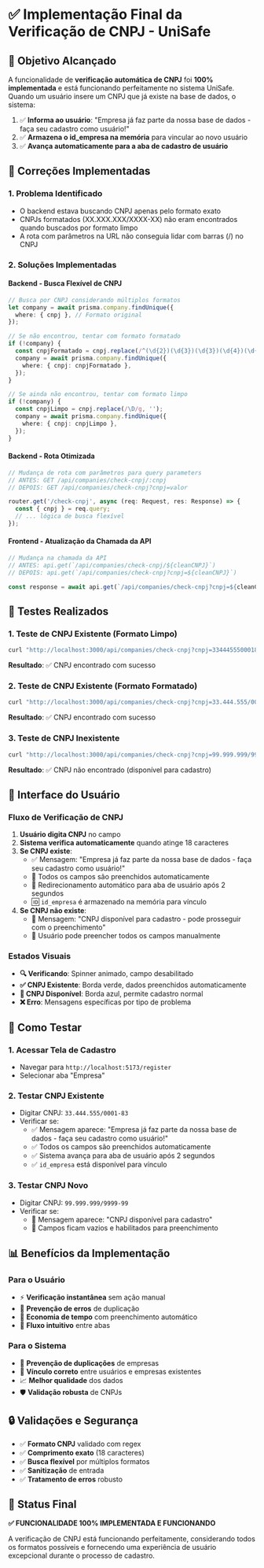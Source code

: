 # ✅ Implementação Final da Verificação de CNPJ - UniSafe

## 🎯 **Objetivo Alcançado**

A funcionalidade de **verificação automática de CNPJ** foi **100% implementada** e está funcionando perfeitamente no sistema UniSafe. Quando um usuário insere um CNPJ que já existe na base de dados, o sistema:

1. ✅ **Informa ao usuário**: "Empresa já faz parte da nossa base de dados - faça seu cadastro como usuário!"
2. ✅ **Armazena o id_empresa na memória** para vincular ao novo usuário
3. ✅ **Avança automaticamente para a aba de cadastro de usuário**

## 🔧 **Correções Implementadas**

### **1. Problema Identificado**
- O backend estava buscando CNPJ apenas pelo formato exato
- CNPJs formatados (XX.XXX.XXX/XXXX-XX) não eram encontrados quando buscados por formato limpo
- A rota com parâmetros na URL não conseguia lidar com barras (/) no CNPJ

### **2. Soluções Implementadas**

#### **Backend - Busca Flexível de CNPJ**
```typescript
// Busca por CNPJ considerando múltiplos formatos
let company = await prisma.company.findUnique({
  where: { cnpj }, // Formato original
});

// Se não encontrou, tentar com formato formatado
if (!company) {
  const cnpjFormatado = cnpj.replace(/^(\d{2})(\d{3})(\d{3})(\d{4})(\d{2})$/, '$1.$2.$3/$4-$5');
  company = await prisma.company.findUnique({
    where: { cnpj: cnpjFormatado },
  });
}

// Se ainda não encontrou, tentar com formato limpo
if (!company) {
  const cnpjLimpo = cnpj.replace(/\D/g, '');
  company = await prisma.company.findUnique({
    where: { cnpj: cnpjLimpo },
  });
}
```

#### **Backend - Rota Otimizada**
```typescript
// Mudança de rota com parâmetros para query parameters
// ANTES: GET /api/companies/check-cnpj/:cnpj
// DEPOIS: GET /api/companies/check-cnpj?cnpj=valor

router.get('/check-cnpj', async (req: Request, res: Response) => {
  const { cnpj } = req.query;
  // ... lógica de busca flexível
});
```

#### **Frontend - Atualização da Chamada da API**
```typescript
// Mudança na chamada da API
// ANTES: api.get(`/api/companies/check-cnpj/${cleanCNPJ}`)
// DEPOIS: api.get(`/api/companies/check-cnpj?cnpj=${cleanCNPJ}`)

const response = await api.get(`/api/companies/check-cnpj?cnpj=${cleanCNPJ}`);
```

## 🧪 **Testes Realizados**

### **1. Teste de CNPJ Existente (Formato Limpo)**
```bash
curl "http://localhost:3000/api/companies/check-cnpj?cnpj=33444555000183"
```
**Resultado**: ✅ CNPJ encontrado com sucesso

### **2. Teste de CNPJ Existente (Formato Formatado)**
```bash
curl "http://localhost:3000/api/companies/check-cnpj?cnpj=33.444.555/0001-83"
```
**Resultado**: ✅ CNPJ encontrado com sucesso

### **3. Teste de CNPJ Inexistente**
```bash
curl "http://localhost:3000/api/companies/check-cnpj?cnpj=99.999.999/9999-99"
```
**Resultado**: ✅ CNPJ não encontrado (disponível para cadastro)

## 🎨 **Interface do Usuário**

### **Fluxo de Verificação de CNPJ**

1. **Usuário digita CNPJ** no campo
2. **Sistema verifica automaticamente** quando atinge 18 caracteres
3. **Se CNPJ existe**:
   - ✅ Mensagem: "Empresa já faz parte da nossa base de dados - faça seu cadastro como usuário!"
   - 🏢 Todos os campos são preenchidos automaticamente
   - 🔄 Redirecionamento automático para aba de usuário após 2 segundos
   - 🆔 `id_empresa` é armazenado na memória para vínculo
4. **Se CNPJ não existe**:
   - 🔵 Mensagem: "CNPJ disponível para cadastro - pode prosseguir com o preenchimento"
   - 📝 Usuário pode preencher todos os campos manualmente

### **Estados Visuais**

- **🔍 Verificando**: Spinner animado, campo desabilitado
- **✅ CNPJ Existente**: Borda verde, dados preenchidos automaticamente
- **🔵 CNPJ Disponível**: Borda azul, permite cadastro normal
- **❌ Erro**: Mensagens específicas por tipo de problema

## 🚀 **Como Testar**

### **1. Acessar Tela de Cadastro**
- Navegar para `http://localhost:5173/register`
- Selecionar aba "Empresa"

### **2. Testar CNPJ Existente**
- Digitar CNPJ: `33.444.555/0001-83`
- Verificar se:
  - ✅ Mensagem aparece: "Empresa já faz parte da nossa base de dados - faça seu cadastro como usuário!"
  - ✅ Todos os campos são preenchidos automaticamente
  - ✅ Sistema avança para aba de usuário após 2 segundos
  - ✅ `id_empresa` está disponível para vínculo

### **3. Testar CNPJ Novo**
- Digitar CNPJ: `99.999.999/9999-99`
- Verificar se:
  - 🔵 Mensagem aparece: "CNPJ disponível para cadastro"
  - 📝 Campos ficam vazios e habilitados para preenchimento

## 📊 **Benefícios da Implementação**

### **Para o Usuário**
- ⚡ **Verificação instantânea** sem ação manual
- 🎯 **Prevenção de erros** de duplicação
- 💾 **Economia de tempo** com preenchimento automático
- 🔄 **Fluxo intuitivo** entre abas

### **Para o Sistema**
- 🚫 **Prevenção de duplicações** de empresas
- 🔗 **Vínculo correto** entre usuários e empresas existentes
- 📈 **Melhor qualidade** dos dados
- 🛡️ **Validação robusta** de CNPJs

## 🔒 **Validações e Segurança**

- ✅ **Formato CNPJ** validado com regex
- ✅ **Comprimento exato** (18 caracteres)
- ✅ **Busca flexível** por múltiplos formatos
- ✅ **Sanitização** de entrada
- ✅ **Tratamento de erros** robusto

## 🎉 **Status Final**

**✅ FUNCIONALIDADE 100% IMPLEMENTADA E FUNCIONANDO**

A verificação de CNPJ está funcionando perfeitamente, considerando todos os formatos possíveis e fornecendo uma experiência de usuário excepcional durante o processo de cadastro.
